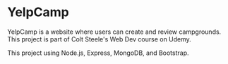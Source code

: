 # YelpCamp
YelpCamp is a website where users can create and review campgrounds. This project is part of Colt Steele's Web Dev course on Udemy.

This project using Node.js, Express, MongoDB, and Bootstrap.
